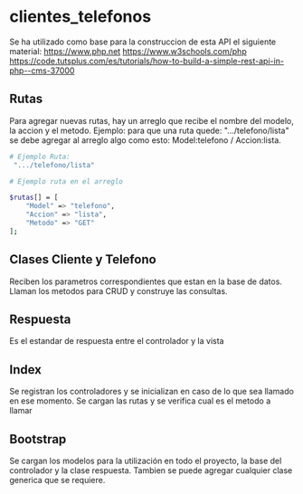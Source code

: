 # clientes_telefonos

Se ha utilizado como base para la construccion de esta API el siguiente material:
https://www.php.net
https://www.w3schools.com/php
https://code.tutsplus.com/es/tutorials/how-to-build-a-simple-rest-api-in-php--cms-37000



## Rutas

Para agregar nuevas rutas, hay un arreglo que recibe el nombre del modelo, la accion y el metodo.
Ejemplo: para que una ruta quede: ".../telefono/lista" se debe agregar al arreglo algo como esto: 
Model:telefono / Accion:lista.


```bash
# Ejemplo Ruta:
 ".../telefono/lista"
```


```bash
# Ejemplo ruta en el arreglo

$rutas[] = [
    "Model" => "telefono",
    "Accion" => "lista",
    "Metodo" => "GET"
];
```

## Clases Cliente y Telefono
Reciben los parametros correspondientes que estan en la base de datos. Llaman los metodos para CRUD y construye las consultas.

## Respuesta
Es el estandar de respuesta entre el controlador y la vista

## Index
Se registran los controladores y se inicializan en caso de lo que sea llamado en ese momento. Se cargan las rutas y se verifica cual es el metodo a llamar

## Bootstrap
Se cargan los modelos para la utilización en todo el proyecto, la base del controlador y la clase respuesta. Tambien se puede agregar cualquier clase generica que se requiere.